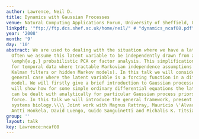 ```yaml
---
author: Lawrence, Neil D.
title: Dynamics with Gaussian Processes
venue: Natural Computing Applications Forum, University of Sheffield, U.K.
linkpdf: '"ftp://ftp.dcs.shef.ac.uk/home/neil/" # "dynamics_ncaf08.pdf"'
year: '2008'
month: '9'
day: '10'
abstract: We are used to dealing with the situation where we have a latent variable.
  Often we assume this latent variable to be independently drawn from a distribution,
  \emph{e.g.} probabilistic PCA or factor analysis. This simplification is often extended
  for temporal data where tractable Markovian independence assumptions are used (\emph{e.g.}
  Kalman filters or hidden Markov models). In this talk we will consider the more
  general case where the latent variable is a forcing function in a differential equation
  model. We will firstly give a brief introduction to Gaussian processes, then we
  will show how for some simple ordinary differential equations the latent variable
  can be dealt with analytically for particular Gaussian process priors over the latent
  force. In this talk we will introduce the general framework, present results in
  systems biology.\\\\ Joint work with Magnus Rattray, Mauricio \'Alvarez, Pei Gao,
  Antti Honkela, David Luengo, Guido Sanguinetti and Michalis K. Titsias.
group: ''
layout: talk
key: Lawrence:ncaf08
---
```

